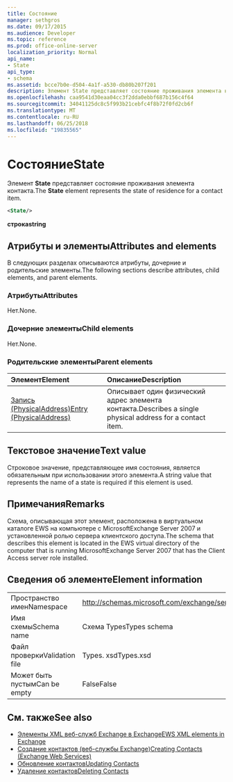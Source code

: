 ```yaml
---
title: Состояние
manager: sethgros
ms.date: 09/17/2015
ms.audience: Developer
ms.topic: reference
ms.prod: office-online-server
localization_priority: Normal
api_name:
- State
api_type:
- schema
ms.assetid: bcce7b0e-d504-4a1f-a530-db80b207f201
description: Элемент State представляет состояние проживания элемента контакта.
ms.openlocfilehash: caa9541d30eaa04cc3f2dda0ebbf687b156c4f64
ms.sourcegitcommit: 34041125dc8c5f993b21cebfc4f8b72f0fd2cb6f
ms.translationtype: MT
ms.contentlocale: ru-RU
ms.lasthandoff: 06/25/2018
ms.locfileid: "19835565"
---
```

# <a name="state"></a><span data-ttu-id="bc1f6-103">Состояние</span><span class="sxs-lookup"><span data-stu-id="bc1f6-103">State</span></span>

<span data-ttu-id="bc1f6-104">Элемент **State** представляет состояние проживания элемента контакта.</span><span class="sxs-lookup"><span data-stu-id="bc1f6-104">The **State** element represents the state of residence for a contact item.</span></span> 
  
```xml
<State/>
```

<span data-ttu-id="bc1f6-105">**строка**</span><span class="sxs-lookup"><span data-stu-id="bc1f6-105">**string**</span></span>

## <a name="attributes-and-elements"></a><span data-ttu-id="bc1f6-106">Атрибуты и элементы</span><span class="sxs-lookup"><span data-stu-id="bc1f6-106">Attributes and elements</span></span>

<span data-ttu-id="bc1f6-107">В следующих разделах описываются атрибуты, дочерние и родительские элементы.</span><span class="sxs-lookup"><span data-stu-id="bc1f6-107">The following sections describe attributes, child elements, and parent elements.</span></span>
  
### <a name="attributes"></a><span data-ttu-id="bc1f6-108">Атрибуты</span><span class="sxs-lookup"><span data-stu-id="bc1f6-108">Attributes</span></span>

<span data-ttu-id="bc1f6-109">Нет.</span><span class="sxs-lookup"><span data-stu-id="bc1f6-109">None.</span></span>
  
### <a name="child-elements"></a><span data-ttu-id="bc1f6-110">Дочерние элементы</span><span class="sxs-lookup"><span data-stu-id="bc1f6-110">Child elements</span></span>

<span data-ttu-id="bc1f6-111">Нет.</span><span class="sxs-lookup"><span data-stu-id="bc1f6-111">None.</span></span>
  
### <a name="parent-elements"></a><span data-ttu-id="bc1f6-112">Родительские элементы</span><span class="sxs-lookup"><span data-stu-id="bc1f6-112">Parent elements</span></span>

|<span data-ttu-id="bc1f6-113">**Элемент**</span><span class="sxs-lookup"><span data-stu-id="bc1f6-113">**Element**</span></span>|<span data-ttu-id="bc1f6-114">**Описание**</span><span class="sxs-lookup"><span data-stu-id="bc1f6-114">**Description**</span></span>|
|:-----|:-----|
|[<span data-ttu-id="bc1f6-115">Запись (PhysicalAddress)</span><span class="sxs-lookup"><span data-stu-id="bc1f6-115">Entry (PhysicalAddress)</span></span>](entry-physicaladdress.md) <br/> |<span data-ttu-id="bc1f6-116">Описывает один физический адрес элемента контакта.</span><span class="sxs-lookup"><span data-stu-id="bc1f6-116">Describes a single physical address for a contact item.</span></span>  <br/> |
   
## <a name="text-value"></a><span data-ttu-id="bc1f6-117">Текстовое значение</span><span class="sxs-lookup"><span data-stu-id="bc1f6-117">Text value</span></span>

<span data-ttu-id="bc1f6-118">Строковое значение, представляющее имя состояния, является обязательным при использовании этого элемента.</span><span class="sxs-lookup"><span data-stu-id="bc1f6-118">A string value that represents the name of a state is required if this element is used.</span></span>
  
## <a name="remarks"></a><span data-ttu-id="bc1f6-119">Примечания</span><span class="sxs-lookup"><span data-stu-id="bc1f6-119">Remarks</span></span>

<span data-ttu-id="bc1f6-120">Схема, описывающая этот элемент, расположена в виртуальном каталоге EWS на компьютере с MicrosoftExchange Server 2007 и установленной ролью сервера клиентского доступа.</span><span class="sxs-lookup"><span data-stu-id="bc1f6-120">The schema that describes this element is located in the EWS virtual directory of the computer that is running MicrosoftExchange Server 2007 that has the Client Access server role installed.</span></span>
  
## <a name="element-information"></a><span data-ttu-id="bc1f6-121">Сведения об элементе</span><span class="sxs-lookup"><span data-stu-id="bc1f6-121">Element information</span></span>

|||
|:-----|:-----|
|<span data-ttu-id="bc1f6-122">Пространство имен</span><span class="sxs-lookup"><span data-stu-id="bc1f6-122">Namespace</span></span>  <br/> |http://schemas.microsoft.com/exchange/services/2006/types  <br/> |
|<span data-ttu-id="bc1f6-123">Имя схемы</span><span class="sxs-lookup"><span data-stu-id="bc1f6-123">Schema name</span></span>  <br/> |<span data-ttu-id="bc1f6-124">Схема Types</span><span class="sxs-lookup"><span data-stu-id="bc1f6-124">Types schema</span></span>  <br/> |
|<span data-ttu-id="bc1f6-125">Файл проверки</span><span class="sxs-lookup"><span data-stu-id="bc1f6-125">Validation file</span></span>  <br/> |<span data-ttu-id="bc1f6-126">Types. xsd</span><span class="sxs-lookup"><span data-stu-id="bc1f6-126">Types.xsd</span></span>  <br/> |
|<span data-ttu-id="bc1f6-127">Может быть пустым</span><span class="sxs-lookup"><span data-stu-id="bc1f6-127">Can be empty</span></span>  <br/> |<span data-ttu-id="bc1f6-128">False</span><span class="sxs-lookup"><span data-stu-id="bc1f6-128">False</span></span>  <br/> |
   
## <a name="see-also"></a><span data-ttu-id="bc1f6-129">См. также</span><span class="sxs-lookup"><span data-stu-id="bc1f6-129">See also</span></span>

- [<span data-ttu-id="bc1f6-130">Элементы XML веб-служб Exchange в Exchange</span><span class="sxs-lookup"><span data-stu-id="bc1f6-130">EWS XML elements in Exchange</span></span>](ews-xml-elements-in-exchange.md)
- [<span data-ttu-id="bc1f6-131">Создание контактов (веб-службы Exchange)</span><span class="sxs-lookup"><span data-stu-id="bc1f6-131">Creating Contacts (Exchange Web Services)</span></span>](http://msdn.microsoft.com/library/4845917e-70d1-481c-bbd7-011ec6571789%28Office.15%29.aspx)
- [<span data-ttu-id="bc1f6-132">Обновление контактов</span><span class="sxs-lookup"><span data-stu-id="bc1f6-132">Updating Contacts</span></span>](http://msdn.microsoft.com/library/9a865953-b94a-4229-b632-2dee433314be%28Office.15%29.aspx)
- [<span data-ttu-id="bc1f6-133">Удаление контактов</span><span class="sxs-lookup"><span data-stu-id="bc1f6-133">Deleting Contacts</span></span>](http://msdn.microsoft.com/library/fcc3dc84-cd3e-455e-a1a7-ae6921c9b588%28Office.15%29.aspx)

